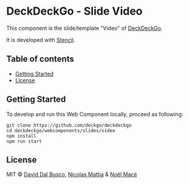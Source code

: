 # DeckDeckGo - Slide Video

This component is the slide/template "Video" of [DeckDeckGo].

It is developed with [Stencil](https://stenciljs.com).

## Table of contents

- [Getting Started](#getting-started)
- [License](#license)

## Getting Started

To develop and run this Web Component locally, proceed as following:

```
git clone https://github.com/deckgo/deckdeckgo
cd deckdeckgo/webcomponents/slides/video
npm install
npm run start
```

## License

MIT © [David Dal Busco](mailto:david.dalbusco@outlook.com), [Nicolas Mattia](mailto:nicolas@nmattia.com) & [Noël Macé](mailto:contact@noelmace.com)

[DeckDeckGo]: https://deckdeckgo.com
